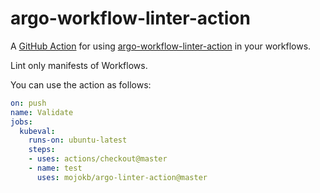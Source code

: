 # argo-workflow-linter-action

A [GitHub Action](https://github.com/features/actions) for using [argo-workflow-linter-action](https://github.com/mojokb/arg-linter-action) in your workflows.

Lint only manifests of Workflows.

You can use the action as follows:

```yaml
on: push
name: Validate
jobs:
  kubeval:
    runs-on: ubuntu-latest
    steps:
    - uses: actions/checkout@master
    - name: test
      uses: mojokb/argo-linter-action@master
```


